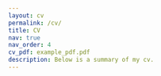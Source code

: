 ```yaml
---
layout: cv
permalink: /cv/
title: CV
nav: true
nav_order: 4
cv_pdf: example_pdf.pdf
description: Below is a summary of my cv.
---
```

